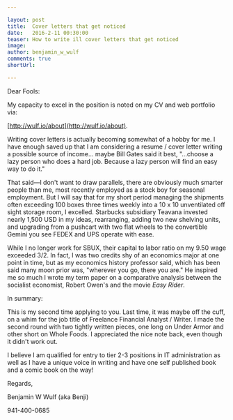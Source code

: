 ```yaml
---

layout: post
title:  Cover letters that get noticed
date:   2016-2-11 00:30:00
teaser: How to write ill cover letters that get noticed
image:  
author: benjamin_w_wulf
comments: true
shortUrl: 

---
```


Dear Fools:

My capacity to excel in the position is noted on my CV and web portfolio via:

[http://wulf.io/about](http://wulf.io/about).

Writing cover letters is actually becoming somewhat of a hobby for me. I have enough saved up that I am considering a resume / cover letter writing a possible source of income… maybe Bill Gates said it best, "…choose a lazy person who does a hard job. Because a lazy person will find an easy way to do it."

That said—I don't want to draw parallels, there are obviously much smarter people than me, most recently employed as a stock boy for seasonal employment. But I will say that for my short period managing the shipments often exceeding 100 boxes three times weekly into a 10 x 10 unventilated off sight storage room, I excelled. Starbucks subsidiary Teavana invested nearly 1,500 USD in my ideas, rearranging, adding two new shelving units, and upgrading from a pushcart with two flat wheels to the convertible Gemini you see FEDEX and UPS operate with ease.

While I no longer work for SBUX, their capital to labor ratio on my 9.50 wage exceeded 3/2.  In fact, I was two credits shy of an economics major at one point in time, but as my economics history professor said, which has been said many moon prior was, "wherever you go, there you are." He inspired me so much I wrote my term paper on a comparative analysis between the socialist economist, Robert Owen's and the movie _Easy Rider_.

In summary:

This is my second time applying to you. Last time, it was maybe off the cuff, on a whim for the job title of Freelance Financial Analyst / Writer. I made the second round with two tightly written pieces, one long on Under Armor and other short on Whole Foods. I appreciated the nice note back, even though it didn't work out.

I believe I am qualified for entry to tier 2-3 positions in IT administration as well as I have a unique voice in writing and have one self published book and a comic book on the way!

Regards,

Benjamin W Wulf (aka Benji)

941-400-0685
